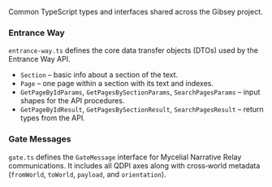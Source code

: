 Common TypeScript types and interfaces shared across the Gibsey project.

### Entrance Way

`entrance-way.ts` defines the core data transfer objects (DTOs) used by the Entrance Way API.

- `Section` – basic info about a section of the text.
- `Page` – one page within a section with its text and indexes.
- `GetPageByIdParams`, `GetPagesBySectionParams`, `SearchPagesParams` – input shapes for the API procedures.
- `GetPageByIdResult`, `GetPagesBySectionResult`, `SearchPagesResult` – return types from the API.


### Gate Messages

`gate.ts` defines the `GateMessage` interface for Mycelial Narrative Relay communications. It includes all QDPI axes along with cross‑world metadata (`fromWorld`, `toWorld`, `payload`, and `orientation`).
